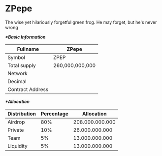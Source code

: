 # ZPepe

The wise yet hilariously forgetful green frog. He may forget, but he's never wrong

_**\*Basic Information**_

| Fullname         | ZPepe           |
| ---------------- | --------------- |
| Symbol           | ZPEP            |
| Total supply     | 260,000,000,000 |
| Network          |                 |
| Decimal          |                 |
| Contract Address |                 |

_**\*Allocation**_

| Distribution | Percentage | Allocation      |
| ------------ | ---------- | --------------- |
| Airdrop      | 80%        | 208.000.000.000 |
| Private      | 10%        | 26.000.000.000  |
| Team         | 5%         | 13.000.000.000  |
| Liquidity    | 5%         | 13.000.000.000  |
